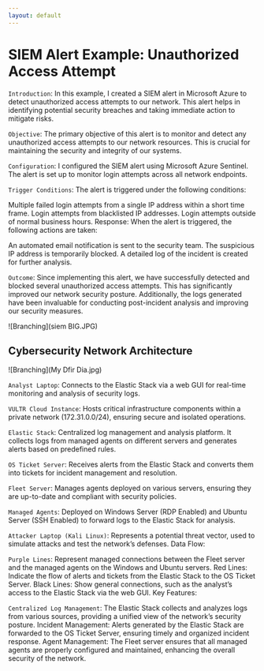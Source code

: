 ```yaml
---
layout: default
---
```


# SIEM Alert Example: Unauthorized Access Attempt

`Introduction`: In this example, I created a SIEM alert in Microsoft Azure to detect unauthorized access attempts to our network. 
This alert helps in identifying potential security breaches and taking immediate action to mitigate risks.

`Objective`: The primary objective of this alert is to monitor and detect any unauthorized access attempts to our network resources. This is crucial for maintaining the security and integrity of our systems.

`Configuration`: I configured the SIEM alert using Microsoft Azure Sentinel. The alert is set up to monitor login attempts across all network endpoints.

`Trigger Conditions`: The alert is triggered under the following conditions:

Multiple failed login attempts from a single IP address within a short time frame.
Login attempts from blacklisted IP addresses.
Login attempts outside of normal business hours.
Response: When the alert is triggered, the following actions are taken:

An automated email notification is sent to the security team.
The suspicious IP address is temporarily blocked.
A detailed log of the incident is created for further analysis.

`Outcome`: Since implementing this alert, we have successfully detected and blocked several unauthorized access attempts. 
This has significantly improved our network security posture. Additionally, the logs generated have been invaluable for conducting post-incident analysis and improving our security measures.

![Branching](siem BIG.JPG)


## Cybersecurity Network Architecture

![Branching](My Dfir Dia.jpg)

`Analyst Laptop`:
Connects to the Elastic Stack via a web GUI for real-time monitoring and analysis of security logs.

`VULTR Cloud Instance`:
Hosts critical infrastructure components within a private network (172.31.0.0/24), ensuring secure and isolated operations.

`Elastic Stack`:
Centralized log management and analysis platform. It collects logs from managed agents on different servers and generates alerts based on predefined rules.

`OS Ticket Server`:
Receives alerts from the Elastic Stack and converts them into tickets for incident management and resolution.

`Fleet Server`:
Manages agents deployed on various servers, ensuring they are up-to-date and compliant with security policies.

`Managed Agents`:
Deployed on Windows Server (RDP Enabled) and Ubuntu Server (SSH Enabled) to forward logs to the Elastic Stack for analysis.

`Attacker Laptop (Kali Linux)`:
Represents a potential threat vector, used to simulate attacks and test the network’s defenses.
Data Flow:

`Purple Lines`: Represent managed connections between the Fleet server and the managed agents on the Windows and Ubuntu servers.
Red Lines: Indicate the flow of alerts and tickets from the Elastic Stack to the OS Ticket Server.
Black Lines: Show general connections, such as the analyst’s access to the Elastic Stack via the web GUI.
Key Features:

`Centralized Log Management`: The Elastic Stack collects and analyzes logs from various sources, providing a unified view of the network’s security posture.
Incident Management: Alerts generated by the Elastic Stack are forwarded to the OS Ticket Server, ensuring timely and organized incident response.
Agent Management: The Fleet server ensures that all managed agents are properly configured and maintained, enhancing the overall security of the network.
